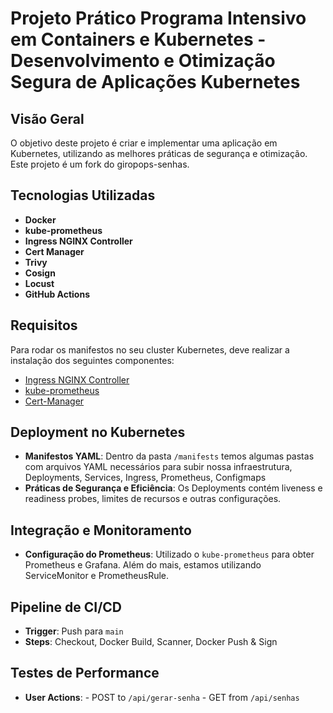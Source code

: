 # Projeto Prático Programa Intensivo em Containers e Kubernetes - Desenvolvimento e Otimização Segura de Aplicações Kubernetes

## Visão Geral
O objetivo deste projeto é criar e implementar uma aplicação em Kubernetes, utilizando as melhores práticas de segurança e otimização. Este projeto é um fork do giropops-senhas.

## Tecnologias Utilizadas
- **Docker**
- **kube-prometheus**
- **Ingress NGINX Controller**
- **Cert Manager**
- **Trivy**
- **Cosign** 
- **Locust**
- **GitHub Actions**

## Requisitos
Para rodar os manifestos no seu cluster Kubernetes, deve realizar a instalação dos seguintes componentes:
-   [Ingress NGINX Controller](https://kubernetes.github.io/ingress-nginx/deploy/)
-   [kube-prometheus](https://prometheus-operator.dev/docs/prologue/quick-start/)
-   [Cert-Manager](https://cert-manager.io/docs/installation/kubernetes/)

## Deployment no Kubernetes
- **Manifestos YAML**: Dentro da pasta `/manifests` temos algumas pastas com arquivos YAML necessários para subir nossa infraestrutura, Deployments, Services, Ingress, Prometheus, Configmaps
- **Práticas de Segurança e Eficiência**: Os Deployments contém liveness e readiness probes, limites de recursos e outras configurações.

## Integração e Monitoramento
- **Configuração do Prometheus**: Utilizado o `kube-prometheus` para obter Prometheus e Grafana. Além do mais, estamos utilizando ServiceMonitor e PrometheusRule.

## Pipeline de CI/CD
- **Trigger**: Push para `main`
- **Steps**: Checkout, Docker Build, Scanner, Docker Push & Sign

## Testes de Performance
-  **User Actions**: - POST to `/api/gerar-senha`  - GET from `/api/senhas`
